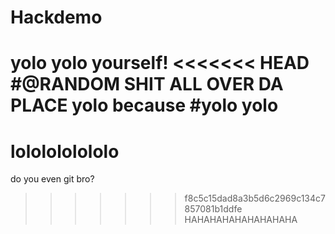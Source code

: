 Hackdemo
========

yolo
yolo yourself!
<<<<<<< HEAD
#@RANDOM SHIT ALL OVER DA PLACE
yolo because #yolo yolo
=======
lololololololo
=======
do you even git bro?
>>>>>>> f8c5c15dad8a3b5d6c2969c134c7857081b1ddfe
HAHAHAHAHAHAHAHAHA
